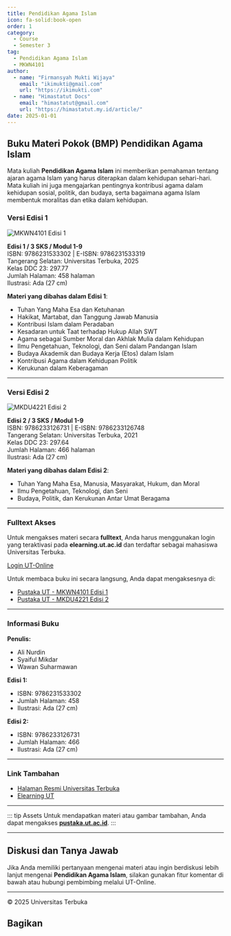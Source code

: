 ```yaml
--- 
title: Pendidikan Agama Islam
icon: fa-solid:book-open
order: 1
category:
  - Course
  - Semester 3
tag:
  - Pendidikan Agama Islam
  - MKWN4101
author:
  - name: "Firmansyah Mukti Wijaya"
    email: "ikimukti@gmail.com"
    url: "https://ikimukti.com"
  - name: "Himastatut Docs"
    email: "himastatut@gmail.com"
    url: "https://himastatut.my.id/article/"
date: 2025-01-01
--- 
```


## Buku Materi Pokok (BMP) Pendidikan Agama Islam

Mata kuliah **Pendidikan Agama Islam** ini memberikan pemahaman tentang ajaran agama Islam yang harus diterapkan dalam kehidupan sehari-hari. Mata kuliah ini juga mengajarkan pentingnya kontribusi agama dalam kehidupan sosial, politik, dan budaya, serta bagaimana agama Islam membentuk moralitas dan etika dalam kehidupan.

### Versi Edisi 1

![MKWN4101 Edisi 1](https://pustaka.ut.ac.id/lib/wp-content/uploads/2025/01/MKWN4101.webp)

**Edisi 1 / 3 SKS / Modul 1-9**  
ISBN: 9786231533302 | E-ISBN: 9786231533319  
Tangerang Selatan: Universitas Terbuka, 2025  
Kelas DDC 23: 297.77  
Jumlah Halaman: 458 halaman  
Ilustrasi: Ada (27 cm)  

**Materi yang dibahas dalam Edisi 1**:
- Tuhan Yang Maha Esa dan Ketuhanan
- Hakikat, Martabat, dan Tanggung Jawab Manusia
- Kontribusi Islam dalam Peradaban
- Kesadaran untuk Taat terhadap Hukup Allah SWT
- Agama sebagai Sumber Moral dan Akhlak Mulia dalam Kehidupan
- Ilmu Pengetahuan, Teknologi, dan Seni dalam Pandangan Islam
- Budaya Akademik dan Budaya Kerja (Etos) dalam Islam
- Kontribusi Agama dalam Kehidupan Politik
- Kerukunan dalam Keberagaman

--- 

### Versi Edisi 2

![MKDU4221 Edisi 2](https://pustaka.ut.ac.id/lib/wp-content/uploads/2022/02/MKDU442102.jpg)

**Edisi 2 / 3 SKS / Modul 1-9**  
ISBN: 9786233126731 | E-ISBN: 9786233126748  
Tangerang Selatan: Universitas Terbuka, 2021  
Kelas DDC 23: 297.64  
Jumlah Halaman: 466 halaman  
Ilustrasi: Ada (27 cm)  

**Materi yang dibahas dalam Edisi 2**:
- Tuhan Yang Maha Esa, Manusia, Masyarakat, Hukum, dan Moral
- Ilmu Pengetahuan, Teknologi, dan Seni
- Budaya, Politik, dan Kerukunan Antar Umat Beragama

--- 

### Fulltext Akses

Untuk mengakses materi secara **fulltext**, Anda harus menggunakan login yang teraktivasi pada **elearning.ut.ac.id** dan terdaftar sebagai mahasiswa Universitas Terbuka.

[Login UT-Online](http://elearning.ut.ac.id)

Untuk membaca buku ini secara langsung, Anda dapat mengaksesnya di:
- [Pustaka UT - MKWN4101 Edisi 1](https://pustaka.ut.ac.id/lib/mkwn4101-pendidikan-agama-islam/)
- [Pustaka UT - MKDU4221 Edisi 2](https://pustaka.ut.ac.id/lib/mkdu4221-pendidikan-agama-islam-edisi-2/)

--- 

### Informasi Buku

**Penulis:**
- Ali Nurdin
- Syaiful Mikdar
- Wawan Suharmawan

**Edisi 1:**
- ISBN: 9786231533302
- Jumlah Halaman: 458
- Ilustrasi: Ada (27 cm)

**Edisi 2:**
- ISBN: 9786233126731
- Jumlah Halaman: 466
- Ilustrasi: Ada (27 cm)

--- 

### Link Tambahan

- [Halaman Resmi Universitas Terbuka](https://www.ut.ac.id)
- [Elearning UT](http://elearning.ut.ac.id)

--- 

::: tip Assets
Untuk mendapatkan materi atau gambar tambahan, Anda dapat mengakses **[pustaka.ut.ac.id](https://pustaka.ut.ac.id)**.
:::

--- 

## Diskusi dan Tanya Jawab

Jika Anda memiliki pertanyaan mengenai materi atau ingin berdiskusi lebih lanjut mengenai **Pendidikan Agama Islam**, silakan gunakan fitur komentar di bawah atau hubungi pembimbing melalui UT-Online.

--- 

<footer>
  <p>© 2025 Universitas Terbuka</p>
</footer>


## Bagikan
<Share colorful />
<GitContributors />
<GitChangelog />
